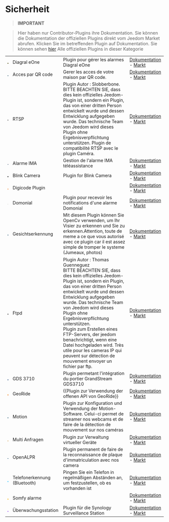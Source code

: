 
# Sicherheit


>**IMPORTANT**

>Hier haben nur Contributor-Plugins ihre Dokumentation. Sie können die Dokumentation der offiziellen Plugins direkt vom Jeedom Market abrufen. Klicken Sie im betreffenden Plugin auf Dokumentation.
>Sie können sehen [hier](https://market.jeedom.com/index.php?v=d&p=market&type=plugin&categorie=security) Alle offiziellen Plugins in dieser Kategorie

| | | | |
|--- | --- | --- | ---|
|<img src="Diagral_eOne/Diagral_eOne_icon.png" class="pluginLogo" width="100" />|Diagral eOne|Plugin pour gérer les alarmes Diagral eOne|[Dokumentation](https://mguyard.github.io/Jeedom-Diagral_eOne/#language#/) - [Markt](https://market.jeedom.com/index.php?v=d&p=market_display&id=3820)|
|<img src="QRacces/QRacces_icon.png" class="pluginLogo" width="100" />|Acces par QR code|Gerer les acces de votre maison par QR code.|[Dokumentation](http://mika-nt28.github.io/Documentations/QRacces/#language#) - [Markt](https://market.jeedom.com/index.php?v=d&p=market_display&id=3758)|
|<img src="RTSP/RTSP_icon.png" class="pluginLogo" width="100" />|RTSP|Plugin Autor : Slobberbone.<br/>BITTE BEACHTEN SIE, dass dies kein offizielles Jeedom-Plugin ist, sondern ein Plugin, das von einer dritten Person entwickelt wurde und dessen Entwicklung aufgegeben wurde. Das technische Team von Jeedom wird dieses Plugin ohne Ergebnisverpflichtung unterstützen. Plugin de compatibilité RTSP avec le plugin Caméra.|[Dokumentation](https://jeedom.github.io/plugin-RTSP/#language#/) - [Markt](https://market.jeedom.com/index.php?v=d&p=market_display&id=2177)|
|<img src="alarme_IMA/alarme_IMA_icon.png" class="pluginLogo" width="100" />|Alarme IMA|Gestion de l'alarme IMA téléassistance|[Dokumentation](https://lplancke.github.io/jeedom_alarme_IMA/#language#/) - [Markt](https://market.jeedom.com/index.php?v=d&p=market_display&id=3184)|
|<img src="blink_camera/blink_camera_icon.png" class="pluginLogo" width="100" />|Blink Camera|Plugin for Blink Camera|[Dokumentation](https://d9-197.github.io/blink_camera/#language#) - [Markt](https://market.jeedom.com/index.php?v=d&p=market_display&id=3776)|
|<img src="digicode/digicode_icon.png" class="pluginLogo" width="100" />|Digicode Plugin||[Dokumentation](https://jmz84.github.io/plugin-digicode/#language#/) - [Markt](https://market.jeedom.com/index.php?v=d&p=market_display&id=3436)|
|<img src="domonial/domonial_icon.png" class="pluginLogo" width="100" />|Domonial|Plugin pour recevoir les notifications d'une alarme Domonial|[Dokumentation](https://apages2.github.io/pluginjeedom-domonial/#language#/) - [Markt](https://market.jeedom.com/index.php?v=d&p=market_display&id=2857)|
|<img src="facerecognition/facerecognition_icon.png" class="pluginLogo" width="100" />|Gesichtserkennung|Mit diesem Plugin können Sie OpenCv verwenden, um Ihr Visier zu erkennen und Sie zu erkennen.Attention, toute de meme a ce que vous autorisé avec ce plugin car il est assez simple de tromper le systeme (Jumeaux, photos)|[Dokumentation](http://mika-nt28.github.io/Documentations/facerecognition/#language#/) - [Markt](https://market.jeedom.com/index.php?v=d&p=market_display&id=3863)|
|<img src="ftpd/ftpd_icon.png" class="pluginLogo" width="100" />|Ftpd|Plugin Autor : Thomas Guenneguez<br>BITTE BEACHTEN SIE, dass dies kein offizielles Jeedom-Plugin ist, sondern ein Plugin, das von einer dritten Person entwickelt wurde und dessen Entwicklung aufgegeben wurde. Das technische Team von Jeedom wird dieses Plugin ohne Ergebnisverpflichtung unterstützen.<br>Plugin zum Erstellen eines FTP-Servers, der jeedom benachrichtigt, wenn eine Datei hochgeladen wird. Très utile pour les cameras IP qui peuvent sur détection de mouvement envoyer un fichier par ftp.|[Dokumentation](https://jeedom.github.io/documentation/third_plugin/ftpd/#language#/index.html) - [Markt](https://market.jeedom.com/index.php?v=d&p=market_display&id=2843)|
|<img src="gds3710/gds3710_icon.png" class="pluginLogo" width="100" />|GDS 3710|Plugin permetant l'intégration du portier GrandStream GDS3710|[Dokumentation](https://ripleyxlr8.github.io/jeedom-plugin-gds3710/#language#/) - [Markt](https://market.jeedom.com/index.php?v=d&p=market_display&id=3487)|
|<img src="georide/georide_icon.png" class="pluginLogo" width="100" />|GeoRide|{{Plugin zur Verwendung der offenen API von GeoRide}}|[Dokumentation](https://github.com/ImoucheG/GeoRide-Jeedom-Source) - [Markt](https://market.jeedom.com/index.php?v=d&p=market_display&id=3714)|
|<img src="motion/motion_icon.png" class="pluginLogo" width="100" />|Motion|Plugin zur Konfiguration und Verwendung der Motion-Software. Celui-ci permet de streamer nos webcams et de faire de la détection de mouvement sur nos caméras|[Dokumentation](https://mika-nt28.github.io/Documentations/motion/#language#/) - [Markt](https://market.jeedom.com/index.php?v=d&p=market_display&id=1542)|
|<img src="multiRequests/multiRequests_icon.png" class="pluginLogo" width="100" />|Multi Anfragen|Plugin zur Verwaltung virtueller Geräte|[Dokumentation](https://github.com/KiwiHC16/multi-requests/tree/beta/docs) - [Markt](https://market.jeedom.com/index.php?v=d&p=market_display&id=3441)|
|<img src="openalpr/openalpr_icon.png" class="pluginLogo" width="100" />|OpenALPR|Plugin permanent de faire de la reconnaissance de plaque d'immatriculation avec nos camera|[Dokumentation](https://mika-nt28.github.io/Documentations/openalpr/#language#) - [Markt](https://market.jeedom.com/index.php?v=d&p=market_display&id=1613)|
|<img src="phone_detection/phone_detection_icon.png" class="pluginLogo" width="100" />|Telefonerkennung (Bluetooth)|Pingen Sie ein Telefon in regelmäßigen Abständen an, um festzustellen, ob es vorhanden ist|[Dokumentation](https://github.com/sebmafate/phone_detection) - [Markt](https://market.jeedom.com/index.php?v=d&p=market_display&id=3852)|
|<img src="protexiom/protexiom_icon.png" class="pluginLogo" width="100" />|Somfy alarme||[Dokumentation](https://fdp1nm.github.io/plugin-protexiom/#language#/) - [Markt](https://market.jeedom.com/index.php?v=d&p=market_display&id=510)|
|<img src="surveillanceStation/surveillanceStation_icon.png" class="pluginLogo" width="100" />|Überwachungsstation|Plugin für die Synology Surveillance Station|[Dokumentation](https://surveillancestation.github.io/surveillancestation/surveillancestation/de_DE/) - [Markt](https://market.jeedom.com/index.php?v=d&p=market_display&id=1303)|
